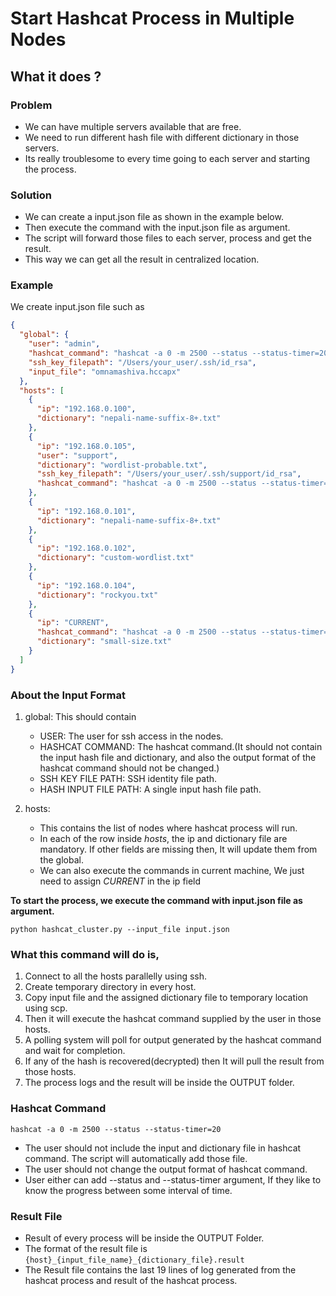 # Start Hashcat Process in Multiple Nodes

## What it does ?

### Problem

- We can have multiple servers available that are free. 
- We need to run different hash file with different dictionary in those servers.
- Its really troublesome to every time going to each server and starting the process.

### Solution

- We can create a input.json file as shown in the example below.
- Then execute the command with the input.json file as argument.
- The script will forward those files to each server, process and get the result.
- This way we can get all the result in centralized location.



### Example

We create input.json file such as 

```json
{
  "global": {
    "user": "admin",
    "hashcat_command": "hashcat -a 0 -m 2500 --status --status-timer=20",
    "ssh_key_filepath": "/Users/your_user/.ssh/id_rsa",
    "input_file": "omnamashiva.hccapx"
  },
  "hosts": [
    {
      "ip": "192.168.0.100",
      "dictionary": "nepali-name-suffix-8+.txt"
    },
    {
      "ip": "192.168.0.105",
      "user": "support",
      "dictionary": "wordlist-probable.txt",
      "ssh_key_filepath": "/Users/your_user/.ssh/support/id_rsa",
      "hashcat_command": "hashcat -a 0 -m 2500 --status --status-timer=60"
    },
    {
      "ip": "192.168.0.101",
      "dictionary": "nepali-name-suffix-8+.txt"
    },
    {
      "ip": "192.168.0.102",
      "dictionary": "custom-wordlist.txt"
    },
    {
      "ip": "192.168.0.104",
      "dictionary": "rockyou.txt"
    },
    {
      "ip": "CURRENT",
      "hashcat_command": "hashcat -a 0 -m 2500 --status --status-timer=5",
      "dictionary": "small-size.txt"
    }
  ]
}
```

### About the Input Format

1. global: This should contain
    - USER: The user for ssh access in the nodes.
    - HASHCAT COMMAND: The hashcat command.(It should not contain the input hash file and dictionary, and also the 
    output format of the hashcat command should not be changed.)
    - SSH KEY FILE PATH: SSH identity file path.
    - HASH INPUT FILE PATH: A single input hash file path.
    
2. hosts:
    - This contains the list of nodes where hashcat process will run.<br>
    - In each of the row inside *hosts*, the ip and dictionary file are mandatory. If other fields are missing then, 
    It will update them from the global.
    - We can also execute the commands in current machine, We just need to assign *CURRENT* in the ip field


**To start the process, we execute the command with input.json file as argument.**

`python hashcat_cluster.py --input_file input.json`


### What this command will do is,
1. Connect to all the  hosts parallelly using ssh.
2. Create temporary directory in every host.
3. Copy input file and the assigned dictionary file to temporary location using scp.
4. Then it will execute the hashcat command supplied by the user in those hosts.
5. A polling system will poll for output generated by the hashcat command and wait for completion.
6. If any of the hash is recovered(decrypted) then It will pull the result from those hosts.
7. The process logs and the result will be inside the OUTPUT folder.



### Hashcat Command 

`hashcat -a 0 -m 2500 --status --status-timer=20`
- The user should not include the input and dictionary file in hashcat command. The script will automatically add those file.
- The user should not change the output format of hashcat command.
- User either can add --status and --status-timer argument, If they like to know the progress between some interval of time.


### Result File

- Result of every process will be inside the OUTPUT Folder.
- The format of the result file is `{host}_{input_file_name}_{dictionary_file}.result`
- The Result file contains the last 19 lines of log generated from the hashcat process and result of the hashcat process.

